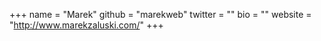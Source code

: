 +++
name = "Marek"
github = "marekweb"
twitter = ""
bio = ""
website = "http://www.marekzaluski.com/"
+++
